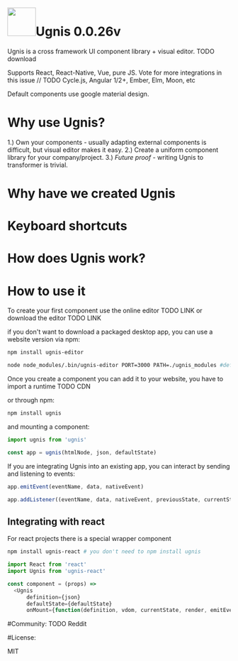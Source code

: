 # <img height="64" src="https://cloud.githubusercontent.com/assets/5903616/20250447/5fe963c2-aa17-11e6-8648-bc1760fdaeb7.png" />Ugnis 0.0.26v

Ugnis is a cross framework UI component library + visual editor. TODO download

Supports React, React-Native, Vue, pure JS. Vote for more integrations in this issue // TODO Cycle.js, Angular 1/2+, Ember, Elm, Moon, etc

Default components use google material design.

# Why use Ugnis?

1.) Own your components - usually adapting external components is difficult, but visual editor makes it easy.
2.) Create a uniform component library for your company/project.
3.) *Future proof* - writing Ugnis to <insert a new framework name here> transformer is trivial.

# Why have we created Ugnis




# Keyboard shortcuts

# How does Ugnis work?

# How to use it

To create your first component use the online editor TODO LINK or download the editor TODO LINK

if you don't want to download a packaged desktop app, you can use a website version via npm:
```bash
npm install ugnis-editor

node node_modules/.bin/ugnis-editor PORT=3000 PATH=./ugnis_modules #defaults
```

Once you create a component you can add it to your website, you have to import a runtime
TODO CDN

or through npm:
```bash
npm install ugnis
```

and mounting a component:
```javascript
import ugnis from 'ugnis'

const app = ugnis(htmlNode, json, defaultState)
```

If you are integrating Ugnis into an existing app, you can interact by sending and listening to events:
```javascript
app.emitEvent(eventName, data, nativeEvent)

app.addListener((eventName, data, nativeEvent, previousState, currentState, mutations)=>{ /*your code* /})
```

## Integrating with react
For react projects there is a special wrapper component
```bash
npm install ugnis-react # you don't need to npm install ugnis
```

```javascript
import React from 'react'
import Ugnis from 'ugnis-react'

const component = (props) =>
  <Ugnis
      definition={json}
      defaultState={defaultState}
      onMount={function(definition, vdom, currentState, render, emitEvent, addListener){}} />
```

#Community:
TODO Reddit

#License:

MIT